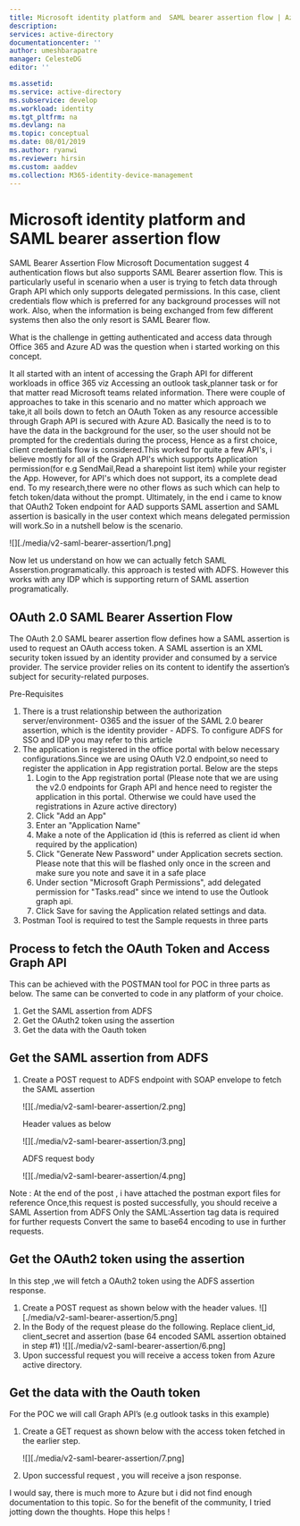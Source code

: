 ```yaml
---
title: Microsoft identity platform and  SAML bearer assertion flow | Azure
description: 
services: active-directory
documentationcenter: ''
author: umeshbarapatre
manager: CelesteDG
editor: ''

ms.assetid: 
ms.service: active-directory
ms.subservice: develop
ms.workload: identity
ms.tgt_pltfrm: na
ms.devlang: na
ms.topic: conceptual
ms.date: 08/01/2019
ms.author: ryanwi
ms.reviewer: hirsin
ms.custom: aaddev
ms.collection: M365-identity-device-management
---
```


# Microsoft identity platform and SAML bearer assertion flow

SAML Bearer Assertion Flow Microsoft Documentation suggest 4 authentication flows but also supports SAML Bearer assertion flow. This is particularly useful in scenario when a user is trying to fetch data through Graph API which only supports delegated permissions. In this case, client credentials flow which is preferred for any background processes will not work. Also, when the information is being exchanged from few different systems then also the only resort is SAML Bearer flow.

What is the challenge in getting authenticated and access data through Office 365 and Azure AD was the question when i started working on this concept.

It all started with an intent of accessing the Graph API for different workloads in office 365 viz Accessing an outlook task,planner task or for that matter read Microsoft teams related information. There were couple of approaches to take in this scenario and no matter which approach we take,it all boils down to fetch an OAuth Token as any resource accessible through Graph API is secured with Azure AD. Basically the need is to to have the data in the background for the user, so the user should not be prompted for the credentials during the process, Hence as a first choice, client credentials flow is considered.This worked for quite a few API's, i believe mostly for all of the Graph API's which supports Application permission(for e.g SendMail,Read a sharepoint list item) while your register the App. However, for API's which does not support, its a complete dead end. To my research,there were no other flows as such which can help to fetch token/data without the prompt. Ultimately, in the end i came to know that OAuth2 Token endpoint for AAD supports SAML assertion and SAML assertion is basically in the user context which means delegated permission will work.So in a nutshell below is the scenario.

![][./media/v2-saml-bearer-assertion/1.png]

Now let us understand on how we can actually fetch SAML Asserstion.programatically. this approach is tested with ADFS. However this works with any IDP which is supporting return of SAML assertion programatically.

## OAuth 2.0 SAML Bearer Assertion Flow 
The OAuth 2.0 SAML bearer assertion flow defines how a SAML assertion is used to request an OAuth access token. A SAML assertion is an XML security token issued by an identity provider and consumed by a service provider. The service provider relies on its content to identify the assertion’s subject for security-related purposes.

Pre-Requisites

1. There is a trust relationship between the authorization server/environment- O365 and the issuer of the SAML 2.0 bearer assertion, which is the identity provider - ADFS. To configure ADFS for SSO and IDP you may refer to this article
1. The application is registered in the office portal with below necessary configurations.Since we are using OAuth V2.0 endpoint,so need to register the application in App registration portal. Below are the steps 
    1. Login to the App registration portal (Please note that we are using the v2.0 endpoints for Graph API and hence need to register the application in this portal. Otherwise we could have used the registrations in Azure active directory) 
    1. Click "Add an App" 
    1. Enter an "Application Name" 
    1. Make a note of the Application id (this is referred as client id when required by the application) 
    1. Click "Generate New Password" under Application secrets section. Please note that this will be flashed only once in the screen and make sure you note and save it in a safe place
    1. Under section "Microsoft Graph Permissions", add delegated permission for "Tasks.read" since we intend to use the Outlook graph api. 
    1. Click Save for saving the Application related settings and data.
1. Postman Tool is required to test the Sample requests in three parts 

## Process to fetch the OAuth Token and Access Graph API 
This can be achieved with the POSTMAN tool for POC in three parts as below. The same can be converted to code in any platform of your choice.
1. Get the SAML assertion from ADFS
1. Get the OAuth2 token using the assertion
1. Get the data with the Oauth token 

## Get the SAML assertion from ADFS
1. Create a POST request to ADFS endpoint with SOAP envelope to fetch the SAML assertion

    ![][./media/v2-saml-bearer-assertion/2.png]

    Header values as below

    ![][./media/v2-saml-bearer-assertion/3.png]

    ADFS request body

    ![][./media/v2-saml-bearer-assertion/4.png]

Note : At the end of the post , i have attached the postman export files for reference Once,this request is posted successfully, you should receive a SAML Assertion from ADFS Only the SAML:Assertion tag data is required for further requests Convert the same to base64 encoding to use in further requests.

## Get the OAuth2 token using the assertion 
In this step ,we will fetch a OAuth2 token using the ADFS assertion response.

1. Create a POST request as shown below with the header values. 
    ![][./media/v2-saml-bearer-assertion/5.png]
1. In the Body of the request please do the following. Replace client_id, client_secret and assertion (base 64 encoded SAML assertion obtained in step #1)
    ![][./media/v2-saml-bearer-assertion/6.png]
1. Upon successful request you will receive a access token from Azure active directory.

## Get the data with the Oauth token

For the POC we will call Graph API’s (e.g outlook tasks in this example) 

1. Create a GET request as shown below with the access token fetched in the earlier step. 

    ![][./media/v2-saml-bearer-assertion/7.png]

1. Upon successful request , you will receive a json response.

I would say, there is much more to Azure but i did not find enough documentation to this topic. So for the benefit of the community, I tried jotting down the thoughts. Hope this helps !